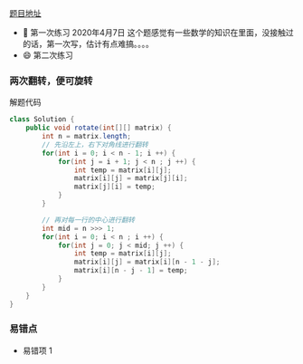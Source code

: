 [题目地址](https://leetcode-cn.com/problems/rotate-matrix-lcci/)



- :slightly_smiling_face: 第一次练习 2020年4月7日 这个题感觉有一些数学的知识在里面，没接触过的话，第一次写，估计有点难搞。。。。
- :smile: 第二次练习 



### 两次翻转，便可旋转

解题代码

```java
class Solution {
    public void rotate(int[][] matrix) {
        int n = matrix.length;
        // 先沿左上，右下对角线进行翻转
        for(int i = 0; i < n - 1; i ++) {
            for(int j = i + 1; j < n ; j ++) {
                int temp = matrix[i][j];
                matrix[i][j] = matrix[j][i];
                matrix[j][i] = temp;
            }
        }

        // 再对每一行的中心进行翻转
        int mid = n >>> 1;
        for(int i = 0; i < n ; i ++) {
            for(int j = 0; j < mid; j ++) {
                int temp = matrix[i][j];
                matrix[i][j] = matrix[i][n - 1 - j];
                matrix[i][n - j - 1] = temp;
            }
        }
    }
}
```



### 易错点

- 易错项 1 
